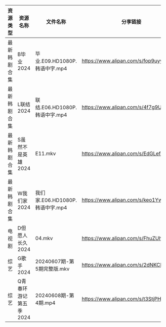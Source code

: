 | 资源类型   | 资源名称          | 文件名称                     | 分享链接                                 | 更新时间                |
| ------ | ------------- | ------------------------ | ------------------------------------ | ------------------- |
| 最新韩剧合集 | B毕业2024       | 毕业.E09.HD1080P.韩语中字.mp4  | https://www.alipan.com/s/fop9uyywL8B | 2024-06-09 00:05:07 |
| 最新韩剧合集 | L联结2024       | 联结.E06.HD1080P.韩语中字.mp4  | https://www.alipan.com/s/4f7g9UiAEUn | 2024-06-09 00:08:36 |
| 最新韩剧合集 | S虽然不是英雄2024   | E11.mkv                  | https://www.alipan.com/s/EdGLefHeWvz | 2024-06-09 00:06:35 |
| 最新韩剧合集 | W我们家2024      | 我们家.E06.HD1080P.韩语中字.mp4 | https://www.alipan.com/s/keo1YwSJiuD | 2024-06-09 00:08:55 |
| 电视剧    | D但愿人长久2024    | 04.mkv                   | https://www.alipan.com/s/FhuZUhrsRyc | 2024-06-09 00:05:10 |
| 综艺     | G歌手2024       | 20240607期-第5期完整版.mkv     | https://www.alipan.com/s/2dNKCR1mK3D | 2024-06-09 08:06:51 |
| 综艺     | Q青春环游记第五季2024 | 20240608期-第4期.mp4        | https://www.alipan.com/s/t3StjPH9G3k | 2024-06-09 00:07:44 |
